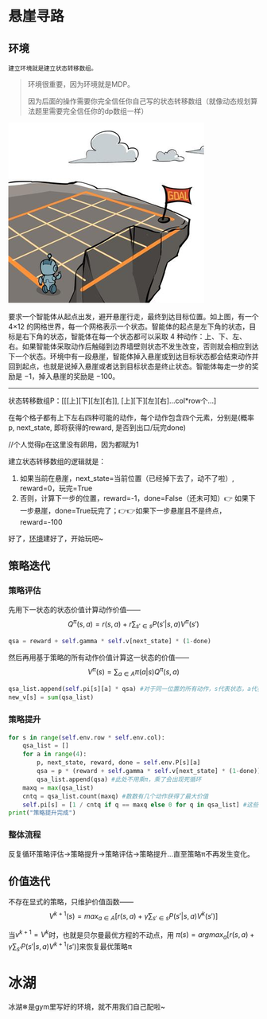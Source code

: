 # 悬崖寻路

## 环境

`建立环境就是建立状态转移数组。`

>环境很重要，因为环境就是MDP。
>
>因为后面的操作需要你完全信任你自己写的状态转移数组（就像动态规划算法题里需要完全信任你的dp数组一样）

![悬崖寻路](https://github.com/WAYSC/charming-RL/blob/main/images/%E6%82%AC%E5%B4%96%E5%AF%BB%E8%B7%AF.png)

要求一个智能体从起点出发，避开悬崖行走，最终到达目标位置。如上图，有一个 4×12 的网格世界，每一个网格表示一个状态。智能体的起点是左下角的状态，目标是右下角的状态，智能体在每一个状态都可以采取 4 种动作：上、下、左、右。如果智能体采取动作后触碰到边界墙壁则状态不发生改变，否则就会相应到达下一个状态。环境中有一段悬崖，智能体掉入悬崖或到达目标状态都会结束动作并回到起点，也就是说掉入悬崖或者达到目标状态是终止状态。智能体每走一步的奖励是 −1，掉入悬崖的奖励是 −100。

------

状态转移数组P：[[[上][下][左][右]], [上][下][左][右]...col*row个...]

在每个格子都有上下左右四种可能的动作，每个动作包含四个元素，分别是(概率p, next_state, 即将获得的reward, 是否到出口/玩完done)

//个人觉得p在这里没有卵用，因为都赋为1

建立状态转移数组的逻辑就是：

1. 如果当前在悬崖，next_state=当前位置（已经掉下去了，动不了啦）, reward=0，玩完=True
2. 否则，计算下一步的位置，reward=-1，done=False（还未可知）👉 如果下一步悬崖，done=True玩完了；👉👉如果下一步悬崖且不是终点，reward=-100

好了，[环境](https://github.com/WAYSC/charming-RL/blob/main/Code/Hands-on%20Reinforcement%20Learning/cliff-walking/env.py)建好了，开始玩吧~

## 策略迭代
### 策略评估
先用下一状态的状态价值计算动作价值——
$$Q^π(s, a)=r(s, a)+r\sum_{s' \in s}P(s'|s, a)V^π(s')$$

```python
qsa = reward + self.gamma * self.v[next_state] * (1-done)
```

然后再用基于策略的所有动作价值计算这一状态的价值——
$$V^π(s)=\sum_{a\in A} π(a|s)Q^π(s, a)$$
```python
qsa_list.append(self.pi[s][a] * qsa) #对于同一位置的所有动作，s代表状态，a代表动作
new_v[s] = sum(qsa_list)
```
### 策略提升
```python
for s in range(self.env.row * self.env.col):
    qsa_list = []
    for a in range(4):
        p, next_state, reward, done = self.env.P[s][a]
        qsa = p * (reward + self.gamma * self.v[next_state] * (1-done))
        qsa_list.append(qsa) #此处不用乘π，乘了会出现死循环
    maxq = max(qsa_list)
    cntq = qsa_list.count(maxq) #数数有几个动作获得了最大价值
    self.pi[s] = [1 / cntq if q == maxq else 0 for q in qsa_list] #这些最大价值的动作均摊可能性
print("策略提升完成")
```

### 整体流程
反复循环策略评估->策略提升->策略评估->策略提升...直至策略π不再发生变化。

## 价值迭代
不存在显式的策略，只维护价值函数——
$$V^{k+1}(s)=max_{a\in A} [r(s, a)+γ\sum_{s' \in s}P(s'|s, a)V^k(s')]$$

当$v^{k+1}=V^k$时，也就是贝尔曼最优方程的不动点，用
$π(s)=argmax_a[r(s,a)+γ\sum_{s'}P(s'|s, a)V^{k+1}(s')]$来恢复最优策略π

# 冰湖
冰湖❄是gym里写好的环境，就不用我们自己配啦~

